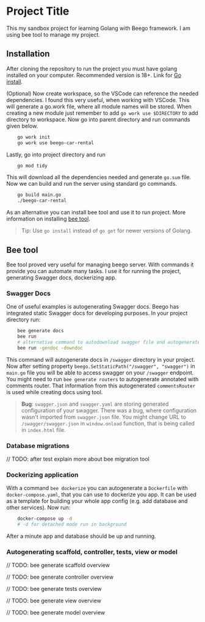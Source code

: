 
# Project Title

This my sandbox project for learning Golang with Beego framework. I am using bee tool to manage my project.


## Installation

After cloning the repository to run the project you must have golang installed on your computer. Recommended version is 18+. Link for [Go install](https://go.dev/doc/install). 

(Optional) Now create workspace, so the VSCode can reference the needed dependencies. I found this very useful, when working with VSCode. This will generate a go.work file, where all module names will be stored. When creating a new module just remember to add `go work use $DIRECTORY` to add directory to workspace. Now go into parent directory and run commands given below.

```bash
    go work init
    go work use beego-car-rental
```

Lastly, go into project directory and run

```bash
    go mod tidy
```

This will download all the dependencies needed and generate `go.sum` file. Now we can build and run the server using standard go commands.

```bash
    go build main.go
    ./beego-car-rental
```

As an alternative you can install bee tool and use it to run project. More information on installing [bee tool](https://beego.gocn.vip/beego/en-US/developing/bee/). 

> Tip: Use `go install` instead of `go get` for newer versions of Golang.

## Bee tool

Bee tool proved very useful for managing beego server. With commands it provide you can automate many tasks. I use it for running the project, generating Swagger docs, dockerizing app.

### Swagger Docs

One of useful examples is autogenerating Swagger docs. Beego has integrated static Swagger docs for developing purposes. In your project directory run:

```bash
    bee generate docs
    bee run
    # alternative command to autodownload swagger file and autogenerate docs
    bee run -gendoc -downdoc
```

This command will autogenerate docs in `/swagger` directory in your project. Now after setting property `beego.SetStaticPath("/swagger", "swagger")` in `main.go` file you will be able to access swagger on your `/swagger` endpoint. You might need to run `bee generate routers` to autogenerate annotated with comments router. That information from this autogenerated `commentsRouter` is used while creating docs using tool.

> **Bug**: `swagger.json` and `swagger.yaml` are storing generated configuration of your swagger. There was a bug, where configuration wasn't imported from `swagger.json` file. You might change URL to `/swagger/swagger.json` in `window.onload` function, that is being called in `index.html` file.


### Database migrations

// TODO: after test explain more about bee migration tool

### Dockerizing application

With a command `bee dockerize` you can autogenerate a `Dockerfile` with `docker-compose.yaml`, that you can use to dockerize you app. It can be used as a template for building your whole app config (e.g. add database and other services). Now run:

```bash
    docker-compose up -d
    # -d for detached mode run in background
```

After a minute app and database should be up and running.

### Autogenerating scaffold, controller, tests, view or model

// TODO: bee generate scaffold overview

// TODO: bee generate controller overview

// TODO: bee generate tests overview

// TODO: bee generate view overview

// TODO: bee generate model overview